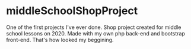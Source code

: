 # middleSchoolShopProject
One of the first projects I've ever done. Shop project created for middle school lessons on 2020. Made with my own php back-end and bootstrap front-end.
That's how looked my beggining.
